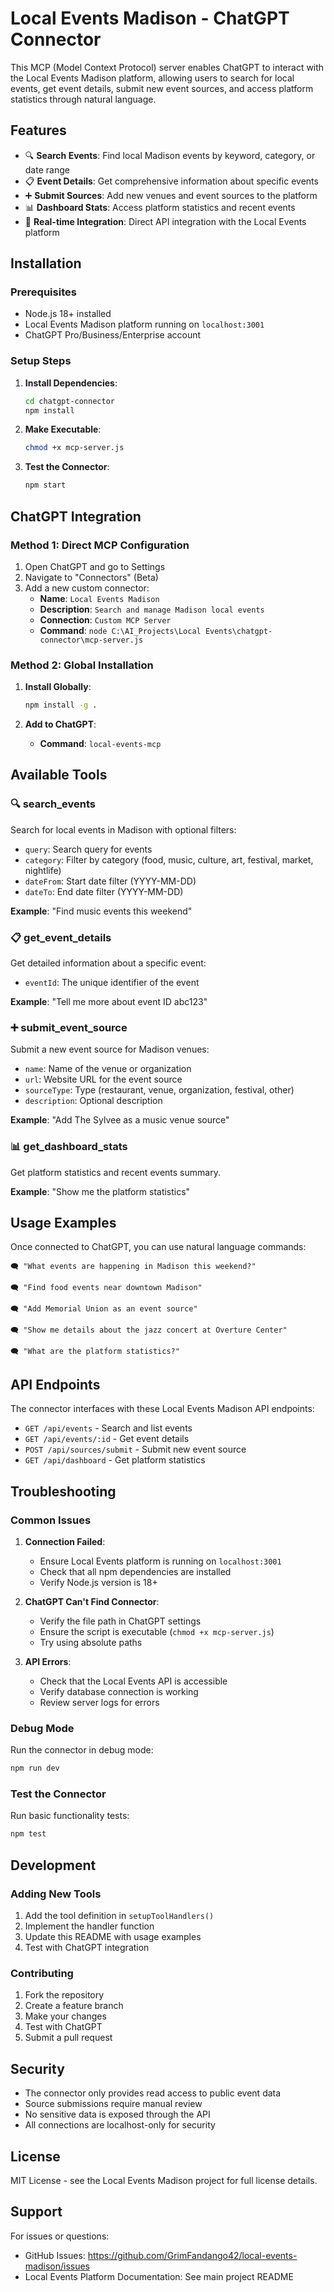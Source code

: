 # Local Events Madison - ChatGPT Connector

This MCP (Model Context Protocol) server enables ChatGPT to interact with the Local Events Madison platform, allowing users to search for local events, get event details, submit new event sources, and access platform statistics through natural language.

## Features

- 🔍 **Search Events**: Find local Madison events by keyword, category, or date range
- 📋 **Event Details**: Get comprehensive information about specific events
- ➕ **Submit Sources**: Add new venues and event sources to the platform
- 📊 **Dashboard Stats**: Access platform statistics and recent events
- 🔄 **Real-time Integration**: Direct API integration with the Local Events platform

## Installation

### Prerequisites
- Node.js 18+ installed
- Local Events Madison platform running on `localhost:3001`
- ChatGPT Pro/Business/Enterprise account

### Setup Steps

1. **Install Dependencies**:
   ```bash
   cd chatgpt-connector
   npm install
   ```

2. **Make Executable**:
   ```bash
   chmod +x mcp-server.js
   ```

3. **Test the Connector**:
   ```bash
   npm start
   ```

## ChatGPT Integration

### Method 1: Direct MCP Configuration

1. Open ChatGPT and go to Settings
2. Navigate to "Connectors" (Beta)
3. Add a new custom connector:
   - **Name**: `Local Events Madison`
   - **Description**: `Search and manage Madison local events`
   - **Connection**: `Custom MCP Server`
   - **Command**: `node C:\AI_Projects\Local Events\chatgpt-connector\mcp-server.js`

### Method 2: Global Installation

1. **Install Globally**:
   ```bash
   npm install -g .
   ```

2. **Add to ChatGPT**:
   - **Command**: `local-events-mcp`

## Available Tools

### 🔍 search_events
Search for local events in Madison with optional filters:
- `query`: Search query for events
- `category`: Filter by category (food, music, culture, art, festival, market, nightlife)
- `dateFrom`: Start date filter (YYYY-MM-DD)
- `dateTo`: End date filter (YYYY-MM-DD)

**Example**: "Find music events this weekend"

### 📋 get_event_details
Get detailed information about a specific event:
- `eventId`: The unique identifier of the event

**Example**: "Tell me more about event ID abc123"

### ➕ submit_event_source
Submit a new event source for Madison venues:
- `name`: Name of the venue or organization
- `url`: Website URL for the event source
- `sourceType`: Type (restaurant, venue, organization, festival, other)
- `description`: Optional description

**Example**: "Add The Sylvee as a music venue source"

### 📊 get_dashboard_stats
Get platform statistics and recent events summary.

**Example**: "Show me the platform statistics"

## Usage Examples

Once connected to ChatGPT, you can use natural language commands:

```
🗨️ "What events are happening in Madison this weekend?"

🗨️ "Find food events near downtown Madison"

🗨️ "Add Memorial Union as an event source"

🗨️ "Show me details about the jazz concert at Overture Center"

🗨️ "What are the platform statistics?"
```

## API Endpoints

The connector interfaces with these Local Events Madison API endpoints:

- `GET /api/events` - Search and list events
- `GET /api/events/:id` - Get event details
- `POST /api/sources/submit` - Submit new event source
- `GET /api/dashboard` - Get platform statistics

## Troubleshooting

### Common Issues

1. **Connection Failed**:
   - Ensure Local Events platform is running on `localhost:3001`
   - Check that all npm dependencies are installed
   - Verify Node.js version is 18+

2. **ChatGPT Can't Find Connector**:
   - Verify the file path in ChatGPT settings
   - Ensure the script is executable (`chmod +x mcp-server.js`)
   - Try using absolute paths

3. **API Errors**:
   - Check that the Local Events API is accessible
   - Verify database connection is working
   - Review server logs for errors

### Debug Mode

Run the connector in debug mode:
```bash
npm run dev
```

### Test the Connector

Run basic functionality tests:
```bash
npm test
```

## Development

### Adding New Tools

1. Add the tool definition in `setupToolHandlers()`
2. Implement the handler function
3. Update this README with usage examples
4. Test with ChatGPT integration

### Contributing

1. Fork the repository
2. Create a feature branch
3. Make your changes
4. Test with ChatGPT
5. Submit a pull request

## Security

- The connector only provides read access to public event data
- Source submissions require manual review
- No sensitive data is exposed through the API
- All connections are localhost-only for security

## License

MIT License - see the Local Events Madison project for full license details.

## Support

For issues or questions:
- GitHub Issues: https://github.com/GrimFandango42/local-events-madison/issues
- Local Events Platform Documentation: See main project README